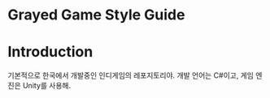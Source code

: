 # Grayed Game Style Guide

# Introduction
기본적으로 한국에서 개발중인 인디게임의 레포지토리야.
개발 언어는 C#이고, 게임 엔진은 Unity를 사용해.
